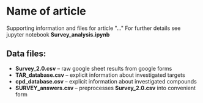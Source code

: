 # Name of article

Supporting information and files for article "..."
For further details see jupyter notebook **Survey_analysis.ipynb**

## Data files:
  * **Survey_2.0.csv** – raw google sheet results from google forms
  * **TAR_database.csv** – explicit information about investigated targets
  * **cpd_database.csv** – explicit information about investigated compounds
  * **SURVEY_answers.csv** – preprocesses **Survey_2.0.csv** into convenient form
